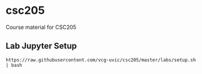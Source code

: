 # csc205
Course material for CSC205

## Lab Jupyter Setup
`https://raw.githubusercontent.com/vcg-uvic/csc205/master/labs/setup.sh | bash`
